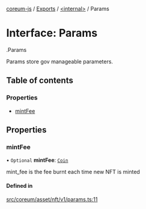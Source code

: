[coreum-js](../README.md) / [Exports](../modules.md) / [<internal\>](../modules/internal_.md) / Params

# Interface: Params

[<internal>](../modules/internal_.md).Params

Params store gov manageable parameters.

## Table of contents

### Properties

- [mintFee](internal_.Params-2.md#mintfee)

## Properties

### mintFee

• `Optional` **mintFee**: [`Coin`](../modules/internal_.md#coin)

mint_fee is the fee burnt each time new NFT is minted

#### Defined in

[src/coreum/asset/nft/v1/params.ts:11](https://github.com/CooperFoundation/coreum-js/blob/bdb622b/src/coreum/asset/nft/v1/params.ts#L11)
